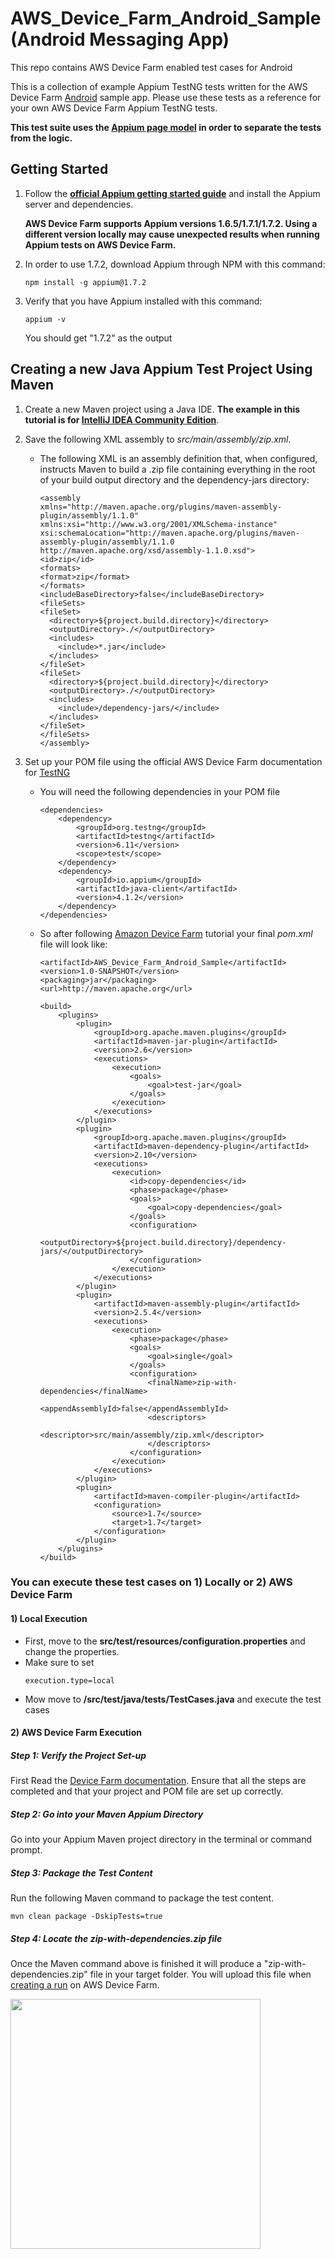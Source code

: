 # AWS_Device_Farm_Android_Sample(Android Messaging App)
This repo contains AWS Device Farm enabled test cases for Android

This is a collection of example Appium TestNG tests written for the AWS Device Farm [Android](https://github.com/awslabs/aws-device-farm-sample-app-for-android) sample app. Please use these tests as a reference for your own AWS Device Farm Appium TestNG tests.

**This test suite uses the [Appium page model](http://appium.io/slate/en/tutorial/android?java#page-object-pattern) in order to separate the tests from the logic.**

## Getting Started
1. Follow the **[official Appium getting started guide](http://appium.io/slate/en/tutorial/android.html?java#getting-started-with-appium)** and install the Appium server and dependencies. 

	**AWS Device Farm supports Appium versions 1.6.5/1.7.1/1.7.2. Using a different version locally may cause unexpected results when running Appium tests on AWS Device Farm.**
  
2. In order to use 1.7.2, download Appium through NPM with this command: 
	```
	npm install -g appium@1.7.2
	```
  
3. Verify that you have Appium installed with this command: 
	```
	appium -v
	```
   You should get "1.7.2" as the output


## Creating a new Java Appium Test Project Using Maven
1. Create a new Maven project using a Java IDE. **The example in this tutorial is for [IntelliJ IDEA Community Edition](http://www.jetbrains.com/idea/download/)**.

2. Save the following XML assembly to *src/main/assembly/zip.xml.*
    - The following XML is an assembly definition that, when configured, instructs Maven to build a .zip file containing everything in the root of your build output directory and the dependency-jars directory:
        ```
        <assembly
        xmlns="http://maven.apache.org/plugins/maven-assembly-plugin/assembly/1.1.0"
        xmlns:xsi="http://www.w3.org/2001/XMLSchema-instance"
        xsi:schemaLocation="http://maven.apache.org/plugins/maven-assembly-plugin/assembly/1.1.0 http://maven.apache.org/xsd/assembly-1.1.0.xsd">
      <id>zip</id>
      <formats>
        <format>zip</format>
      </formats>
      <includeBaseDirectory>false</includeBaseDirectory>
      <fileSets>
        <fileSet>
          <directory>${project.build.directory}</directory>
          <outputDirectory>./</outputDirectory>
          <includes>
            <include>*.jar</include>
          </includes>
        </fileSet>
        <fileSet>
          <directory>${project.build.directory}</directory>
          <outputDirectory>./</outputDirectory>
          <includes>
            <include>/dependency-jars/</include>
          </includes>
        </fileSet>
      </fileSets>
        </assembly>
        ```

3. Set up your POM file using the official AWS Device Farm documentation for [TestNG](http://docs.aws.amazon.com/devicefarm/latest/developerguide/test-types-android-appium-java-testng.html)
	- You will need the following dependencies in your POM file
		
        ```
	    <dependencies>
    	    <dependency>
        	    <groupId>org.testng</groupId>
            	<artifactId>testng</artifactId>
	            <version>6.11</version>
    	        <scope>test</scope>
        	</dependency>
	        <dependency>
    	        <groupId>io.appium</groupId>
        	    <artifactId>java-client</artifactId>
            	<version>4.1.2</version>
	        </dependency>
    	</dependencies>
        ```
	- So after following [Amazon Device Farm](https://docs.aws.amazon.com/devicefarm/latest/developerguide/test-types-android-appium-java-testng.html) tutorial your final *pom.xml* file will look like:

        ```
        <artifactId>AWS_Device_Farm_Android_Sample</artifactId>
        <version>1.0-SNAPSHOT</version>
        <packaging>jar</packaging>
        <url>http://maven.apache.org</url>

        <build>
            <plugins>
                <plugin>
                    <groupId>org.apache.maven.plugins</groupId>
                    <artifactId>maven-jar-plugin</artifactId>
                    <version>2.6</version>
                    <executions>
                        <execution>
                            <goals>
                                <goal>test-jar</goal>
                            </goals>
                        </execution>
                    </executions>
                </plugin>
                <plugin>
                    <groupId>org.apache.maven.plugins</groupId>
                    <artifactId>maven-dependency-plugin</artifactId>
                    <version>2.10</version>
                    <executions>
                        <execution>
                            <id>copy-dependencies</id>
                            <phase>package</phase>
                            <goals>
                                <goal>copy-dependencies</goal>
                            </goals>
                            <configuration>
                                <outputDirectory>${project.build.directory}/dependency-jars/</outputDirectory>
                            </configuration>
                        </execution>
                    </executions>
                </plugin>
                <plugin>
                    <artifactId>maven-assembly-plugin</artifactId>
                    <version>2.5.4</version>
                    <executions>
                        <execution>
                            <phase>package</phase>
                            <goals>
                                <goal>single</goal>
                            </goals>
                            <configuration>
                                <finalName>zip-with-dependencies</finalName>
                                <appendAssemblyId>false</appendAssemblyId>
                                <descriptors>
                                    <descriptor>src/main/assembly/zip.xml</descriptor>
                                </descriptors>
                            </configuration>
                        </execution>
                    </executions>
                </plugin>
                <plugin>
                    <artifactId>maven-compiler-plugin</artifactId>
                    <configuration>
                        <source>1.7</source>
                        <target>1.7</target>
                    </configuration>
                </plugin>
            </plugins>
        </build>
        ```

### You can execute these test cases on 1) Locally or 2) AWS Device Farm        
#### 1) Local Execution
 - First, move to the **src/test/resources/configuration.properties** and change the properties.
- Make sure to set 
	```
    execution.type=local
	```
 - Mow move to **/src/test/java/tests/TestCases.java** and execute the test cases

#### 2) AWS Device Farm Execution
##### Step 1: Verify the Project Set-up
First Read the [Device Farm documentation](http://docs.aws.amazon.com/devicefarm/latest/developerguide/test-types-android-calabash.html). Ensure that all the steps are completed and that your project and POM file are set up correctly. 

##### Step 2: Go into your Maven Appium Directory
Go into your Appium Maven project directory in the terminal or command prompt.

##### Step 3: Package the Test Content
Run the following Maven command to package the test content.
```
mvn clean package -DskipTests=true
```
##### Step 4: Locate the zip-with-dependencies.zip file
Once the Maven command above is finished it will produce a "zip-with-dependencies.zip" file in your target folder. You will upload this file when [creating a run](http://docs.aws.amazon.com/devicefarm/latest/developerguide/how-to-create-test-run.html) on AWS Device Farm.

<img src="https://github.com/awslabs/aws-device-farm-appium-tests-for-sample-app/blob/master/readme_images/appium-tests.gif" width="400">


